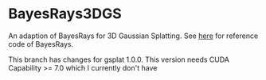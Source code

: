 # BayesRays3DGS
An adaption of BayesRays for 3D Gaussian Splatting.
See [here](https://github.com/BayesRays/BayesRays/tree/main) for reference code of BayesRays.

This branch has changes for gsplat 1.0.0.
This version needs CUDA Capability >= 7.0 which I currently don't have 